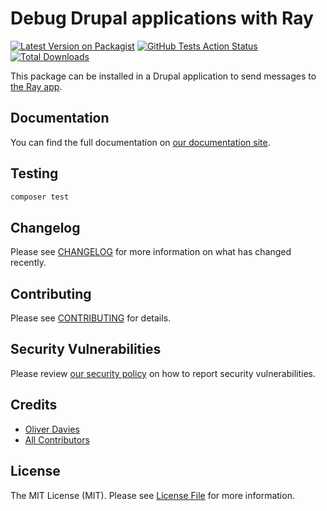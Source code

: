 # Debug Drupal applications with Ray

[![Latest Version on Packagist](https://img.shields.io/packagist/v/spatie/drupal-ray.svg?style=flat-square)](https://packagist.org/packages/spatie/drupal-ray)
[![GitHub Tests Action Status](https://img.shields.io/github/workflow/status/spatie/drupal-ray/Tests?label=tests)](https://github.com/spatie/drupal-ray/actions?query=workflow%3ATests+branch%3Amaster)
[![Total Downloads](https://img.shields.io/packagist/dt/spatie/drupal-ray.svg?style=flat-square)](https://packagist.org/packages/spatie/drupal-ray)

This package can be installed in a Drupal application to send messages to [the Ray app](https://myray.app).

## Documentation

You can find the full documentation on [our documentation site](https://spatie.be/docs/ray).

## Testing

```bash
composer test
```

## Changelog

Please see [CHANGELOG](CHANGELOG.md) for more information on what has changed recently.

## Contributing

Please see [CONTRIBUTING](.github/CONTRIBUTING.md) for details.

## Security Vulnerabilities

Please review [our security policy](../../security/policy) on how to report security vulnerabilities.

## Credits

- [Oliver Davies](https://github.com/opdavies)
- [All Contributors](../../contributors)

## License

The MIT License (MIT). Please see [License File](LICENSE.md) for more information.
